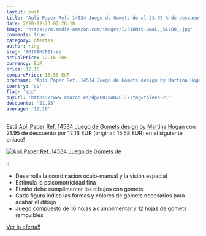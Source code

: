 ```yaml
---
layout: post
title: 'Apli Paper Ref. 14534 Juego de Gomets de al 21.95 % de descuento'
date: 2020-12-23 02:26:10
image: 'https://m.media-amazon.com/images/I/518Nt9-GmAL._SL200_.jpg'
comments: true
category: ofertas
author: ring
slug: 'B01NAH2EI1-es'
actualPrice: 12.16 EUR
currency: EUR
price: 12.16
comparePrice: 15.58 EUR
prodname: 'Apli Paper Ref. 14534 Juego de Gomets design by Martina Hogan'
country: 'es'
flag: '🇪🇸'
buyurl: 'https://www.amazon.es/dp/B01NAH2EI1/?tag=tolees-21'
descuento: '21.95'
average: '12.16'
---
```


Está [Apli Paper Ref. 14534 Juego de Gomets design by Martina Hogan](https://www.amazon.es/dp/B01NAH2EI1/?tag=tolees-21) con 21.95 de descuento por 12.16 EUR (original: 15.58 EUR) en el siguiente enlace!

[![Apli Paper Ref. 14534 Juego de Gomets de](https://m.media-amazon.com/images/I/518Nt9-GmAL._SL200_.jpg)](https://www.amazon.es/dp/B01NAH2EI1/?tag=tolees-21)

ℹ️:

- Desarrolla la coordinación óculo-manual y la visión espacial
- Estimula la psicomotricidad fina
- El niño debe cumplimentar los dibujos con gomets
- Cada figura indica las formas y colores de gomets necesarios para acabar el dibujo
- Juego compuesto de 16 hojas a cumplimentar y 12 hojas de gomets removibles

[Ver la oferta!!](https://www.amazon.es/dp/B01NAH2EI1/?tag=tolees-21)
